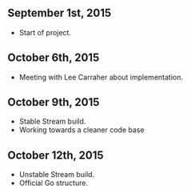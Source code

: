 ## September 1st, 2015 ##
+ Start of project.
## October 6th, 2015 ##
+ Meeting with Lee Carraher about implementation.
## October 9th, 2015 ##
+ Stable Stream build.
+ Working towards a cleaner code base
## October 12th, 2015 ##
+ Unstable Stream build.
+ Official Go structure.
